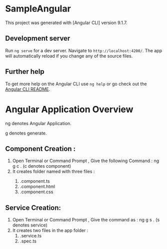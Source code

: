# SampleAngular

This project was generated with [Angular CLI] version 9.1.7.

## Development server

Run `ng serve` for a dev server. Navigate to `http://localhost:4200/`. The app will automatically reload if you change any of the source files.


## Further help

To get more help on the Angular CLI use `ng help` or go check out the [Angular CLI README](https://github.com/angular/angular-cli/blob/master/README.md).
# Angular Application Overview
 
 ng denotes Angular Application.
 
 g denotes generate.
 
 ## Component Creation :
 
  1. Open Terminal or Command Prompt , Give the following Command : ng g c <component-name>. (c denotes component)
  2. It creates folder named <component-name> with three files :
  		1. <component-name>.component.ts
  		2. <component-name>.component.html
  		3. <component-name>.component.css
  
  ## Service Creation:
  
  1. Open Terminal or Command Prompt , Give the command as : ng g s <service-name>. (s denotes service)
  2. It creates two files in the app folder :
  		1. <service-name>.service.ts
  		2. <service-name>.spec.ts